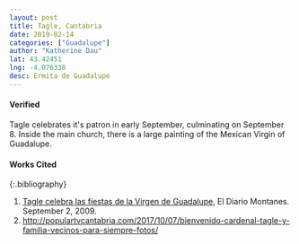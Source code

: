 ```yaml
---
layout: post
title: Tagle, Cantabria
date: 2019-02-14
categories: ["Guadalupe"]
author: "Katherine Dau"
lat: 43.42451
lng: -4.076338
desc: Ermita de Guadalupe
---
```

#### Verified
Tagle celebrates it's patron in early September, culminating on September 8. Inside the main church, there is a large painting of the Mexican Virgin of Guadalupe.

#### Works Cited

{:.bibliography}
1. [Tagle celebra las fiestas de la Virgen de Guadalupe](https://www.eldiariomontanes.es/20090902/sociedad/guia-para-salir/tagle-celebra-fiestas-virgen-20090902.html), El Diario Montanes. September 2, 2009.
2. http://populartvcantabria.com/2017/10/07/bienvenido-cardenal-tagle-y-familia-vecinos-para-siempre-fotos/
